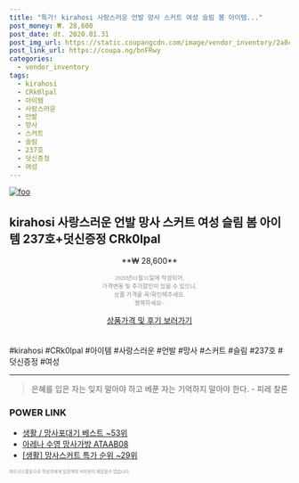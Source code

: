 ```yaml
--- 
title: "특가! kirahosi 사랑스러운 언발 망사 스커트 여성 슬림 봄 아이템..." 
post_money: ₩. 28,600 
post_date: dt. 2020.01.31 
post_img_url: https://static.coupangcdn.com/image/vendor_inventory/2a0c/c74e7190a46b3a2ab69ff9d00de564d399a6b085b1fe04c6404eca9d3ec0.jpg 
post_link_url: https://coupa.ng/bnFRwy 
categories: 
  - vendor_inventory 
tags: 
  - kirahosi 
  - CRk0lpal 
  - 아이템 
  - 사랑스러운 
  - 언발 
  - 망사 
  - 스커트 
  - 슬림 
  - 237호 
  - 덧신증정 
  - 여성 
--- 
```

[![foo](https://static.coupangcdn.com/image/vendor_inventory/2a0c/c74e7190a46b3a2ab69ff9d00de564d399a6b085b1fe04c6404eca9d3ec0.jpg)](https://coupa.ng/bnFRwy) 

## kirahosi 사랑스러운 언발 망사 스커트 여성 슬림 봄 아이템 237호+덧신증정 CRk0lpal 
<p style="text-align: center;">**₩ 28,600**</p> 
<p style="text-align: center;"><span style="color: #898c8f; font-family: Georgia,Times,serif; font-size: 0.75em;">2020년01월31일에 작성되어, <br>가격변동 및 추가할인이 있을 수 있으니,<br> 상품 가격을 꼭!확인해주세요.<br>행복하세요~</span> 
</p>	 
<div markdown="0" style="text-align: center;"><a href="https://coupa.ng/bnFRwy" class="btn btn--success">상품가격 및 후기 보러가기</a></div> 
<br><br> 
  #kirahosi #CRk0lpal #아이템 #사랑스러운 #언발 #망사 #스커트 #슬림 #237호 #덧신증정 #여성 
<hr> 

> 은혜를 입은 자는 잊지 말아야 하고 베푼 자는 기억하지 말아야 한다. - 피레 찰론 


### POWER LINK

* <a href="https://blog.naver.com/santokki14/221780204911" target="_blank">생활 / 망사포대기 베스트 ~53위</a>
* <a href="https://blog.naver.com/fasyy4321/221788596636" target="_blank">아레나 수영 망사가방 ATAAB08</a>
* <a href="https://blog.naver.com/sakai111/221790835019" target="_blank"> [생활] 망사스커트 특가 순위 ~29위</a>

<span style="color: #898c8f; font-family: Georgia,Times,serif; font-size: 0.55em;">파트너스활동으로 작성자에게 일정액의 커미션이 제공될수 있습니다.</span> 
